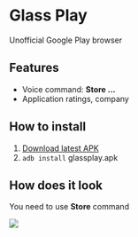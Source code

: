 Glass Play
=========
Unofficial Google Play browser

Features
--------
- Voice command: **Store ...**
- Application ratings, company

How to install
--------------
1. [Download latest APK](https://drive.google.com/file/d/0B4TWd3UiNpfcOEZjbUprd3duNzg/edit?usp=sharing)
3. `adb install` glassplay.apk

How does it look
----------------
You need to use **Store** command

![](https://raw.github.com/Aenterhy/Glassplay/master/screens/result_1.png)